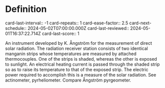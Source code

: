 # Definition
card-last-interval:: -1
card-repeats:: 1
card-ease-factor:: 2.5
card-next-schedule:: 2024-05-02T07:00:00.000Z
card-last-reviewed:: 2024-05-01T16:37:22.714Z
card-last-score:: 1

An instrument developed by K. Ångström for the measurement of direct
solar radiation. The radiation receiver station consists of two
identical manganin strips whose temperatures are measured by attached
thermocouples. One of the strips is shaded, whereas the other is exposed
to sunlight. An electrical heating current is passed through the shaded
strip so as to raise its temperature to that of the exposed strip. The
electric power required to accomplish this is a measure of the solar
radiation. See actinometer, pyrheliometer. Compare Ångström pyrgeometer.